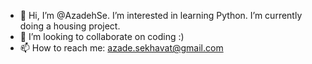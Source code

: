 - 👋 Hi, I’m @AzadehSe. I’m interested in learning Python. I’m currently doing a housing project.
- 💞️ I’m looking to collaborate on coding :)
- 📫 How to reach me: azade.sekhavat@gmail.com

<!---
AzadehSe/AzadehSe is a ✨ special ✨ repository because its `README.md` (this file) appears on your GitHub profile.
You can click the Preview link to take a look at your changes.
--->

